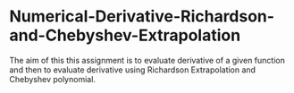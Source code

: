 # Numerical-Derivative-Richardson-and-Chebyshev-Extrapolation
The aim of this this assignment is to evaluate derivative of a given function and then to evaluate derivative using Richardson Extrapolation and Chebyshev polynomial.
